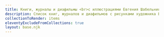 ```yaml
---
title: Книги, журналы и диафильмы <br>с иллюстрациями Евгения Шабельника
description: Список книг, журналов и диафильмов с рисунками художника Е. С. Шабельника.
collectionToRender: items
eleventyExcludeFromCollections: true
layout: base.njk
---
```

